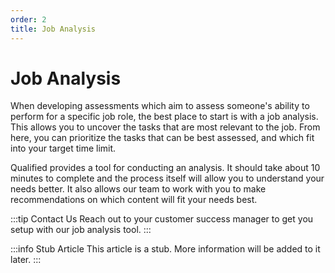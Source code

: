 ```yaml
---
order: 2
title: Job Analysis
---
```

# Job Analysis
When developing assessments which aim to assess someone's ability to perform for a specific job role, the best place to start is with a job analysis. This allows you to uncover the tasks that are most relevant to the job. From here, you can prioritize the tasks that can be best assessed, and which fit into your target time limit. 

Qualified provides a tool for conducting an analysis. It should take about 10 minutes to complete and the process itself will allow you to understand your needs better. It also allows our team to work with you to make recommendations on which content will fit your needs best.

:::tip Contact Us
Reach out to your customer success manager to get you setup with our job analysis tool.
:::   

:::info Stub Article
This article is a stub. More information will be added to it later.
:::
